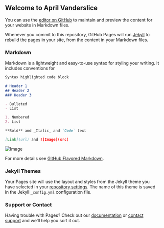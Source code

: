 ## Welcome to April Vanderslice

You can use the [editor on GitHub](https://github.com/aprilvanderslice/portfolio/edit/master/index.md) to maintain and preview the content for your website in Markdown files.

Whenever you commit to this repository, GitHub Pages will run [Jekyll](https://jekyllrb.com/) to rebuild the pages in your site, from the content in your Markdown files.

### Markdown

Markdown is a lightweight and easy-to-use syntax for styling your writing. It includes conventions for

```markdown
Syntax highlighted code block

# Header 1
## Header 2
### Header 3

- Bulleted
- List

1. Numbered
2. List

**Bold** and _Italic_ and `Code` text

[Link](url) and ![Image](src)


```
![Image](https://photos.google.com/share/AF1QipMNVIvYgOaxKzl70nxmx0NYmDz8x4Nh4nOGW9_965SQfnMcAnMA7UmoGZF8NMze7A/photo/AF1QipOl6NdfaIjb9PM8qfaVR26Q6729eUM5GgulFMeM?key=UzhjaWxXV2VaS3lscUNUb2RndWs0QUxxdDNoa1dR)


For more details see [GitHub Flavored Markdown](https://guides.github.com/features/mastering-markdown/).

### Jekyll Themes

Your Pages site will use the layout and styles from the Jekyll theme you have selected in your [repository settings](https://github.com/aprilvanderslice/portfolio/settings). The name of this theme is saved in the Jekyll `_config.yml` configuration file.

### Support or Contact

Having trouble with Pages? Check out our [documentation](https://help.github.com/categories/github-pages-basics/) or [contact support](https://github.com/contact) and we’ll help you sort it out.
